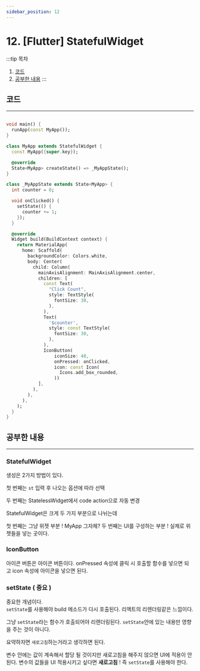 ```yaml
---
sidebar_position: 12
---
```


# 12. [Flutter] StatefulWidget


:::tip 목차
1. [코드](#코드)
2. [공부한 내용](#공부한-내용)
:::



## 코드
---

```dart title='StatefulWidget'

void main() {
  runApp(const MyApp());
}

class MyApp extends StatefulWidget {
  const MyApp({super.key});

  @override
  State<MyApp> createState() => _MyAppState();
}

class _MyAppState extends State<MyApp> {
  int counter = 0;

  void onClicked() {
    setState(() {
      counter += 1;
    });
  }

  @override
  Widget build(BuildContext context) {
    return MaterialApp(
      home: Scaffold(
        backgroundColor: Colors.white,
        body: Center(
          child: Column(
            mainAxisAlignment: MainAxisAlignment.center,
            children: [
              const Text(
                "Click Count",
                style: TextStyle(
                  fontSize: 30,
                ),
              ),
              Text(
                '$counter',
                style: const TextStyle(
                  fontSize: 30,
                ),
              ),
              IconButton(
                  iconSize: 40,
                  onPressed: onClicked,
                  icon: const Icon(
                    Icons.add_box_rounded,
                  ))
            ],
          ),
        ),
      ),
    );
  }
}
```



## 공부한 내용
---

### StatefulWidget

생성은 2가지 방법이 있다.

첫 번째는 `st` 입력 후 나오는 옵션에 따라 선택

두 번째는 StatelessWidget에서 code action으로 자동 변경

  
  

StatefulWidget은 크게 두 가지 부분으로 나뉘는데

첫 번째는 그냥 위젯 부분 ! MyApp 그자체?
두 번째는 UI를 구성하는 부분 ! 실제로 위젯들을 넣는 곳이다.

### IconButton

아이콘 버튼은 아이콘 버튼이다.
onPressed 속성에 클릭 시 호출할 함수를 넣으면 되고
icon 속성에 아이콘을 넣으면 된다.

### setState ( 중요 )

중요한 개념이다.  
`setState`를 사용해야 build 메소드가 다시 호출된다. 리액트의 리렌더링같은 느낌이다.

그냥 `setState`라는 함수가 호출되어야 리렌더링된다. `setState`안에 있는 내용만 영향을 주는 것이 아니다.

요약하자면 `새로고침`하는거라고 생각하면 된다.

변수 안에는 값이 계속해서 할당 될 것이지만 새로고침을 해주지 않으면 UI에 적용이 안된다. 변수의 값들을 UI 적용시키고 싶다면 **새로고침** ! 즉 `setState`를 사용해야 한다.